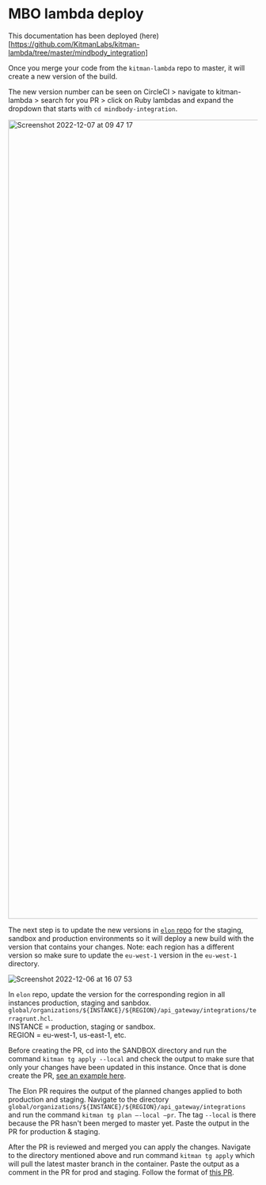 # MBO lambda deploy

This documentation has been deployed (here)[https://github.com/KitmanLabs/kitman-lambda/tree/master/mindbody_integration]

Once you merge your code from the `kitman-lambda` repo to master, it will create a new version of the build. 

The new version number can be seen on CircleCI > navigate to kitman-lambda > search for you PR > click on Ruby lambdas and expand the dropdown that starts with `cd mindbody-integration`.

<img width="1613" alt="Screenshot 2022-12-07 at 09 47 17" src="https://user-images.githubusercontent.com/109154890/206145395-113f4741-e914-4f72-9c0d-cf3e6101fd7b.png">

The next step is to update the new versions in [`elon` repo](https://github.com/KitmanLabs/elon) for the staging, sandbox and production environments so it will deploy a new build with the version that contains your changes. Note: each region has a different version so make sure to update the `eu-west-1` version in the `eu-west-1` directory. 

![Screenshot 2022-12-06 at 16 07 53](https://user-images.githubusercontent.com/109154890/206143936-9947b6ea-a254-4294-ae52-a3e99d43ab06.png)

In `elon` repo, update the version for the corresponding region in all instances production, staging and sanbdox. `global/organizations/${INSTANCE}/${REGION}/api_gateway/integrations/terragrunt.hcl`.   
INSTANCE = production, staging or sandbox.   
REGION = eu-west-1, us-east-1, etc.

Before creating the PR, cd into the SANDBOX directory and run the command `kitman tg apply --local` and check the output to make sure that only your changes have been updated in this instance. Once that is done create the PR, [see an example here](https://github.com/KitmanLabs/elon/pull/2136).

The Elon PR requires the output of the planned changes applied to both production and staging. Navigate to the directory  `global/organizations/${INSTANCE}/${REGION}/api_gateway/integrations` and run the command `kitman tg plan —-local —pr`. The tag `--local` is there because the PR hasn't been merged to master yet. Paste the output in the PR for production & staging.

After the PR is reviewed and merged you can apply the changes. Navigate to the directory mentioned above and run command `kitman tg apply` which will pull the latest master branch in the container. Paste the output as a comment in the PR for prod and staging. Follow the format of [this PR](https://github.com/KitmanLabs/elon/pull/2136).
